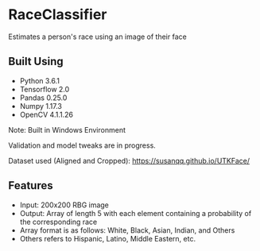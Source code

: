 # RaceClassifier
 Estimates a person's race using an image of their face

## Built Using
- Python 3.6.1
- Tensorflow 2.0
- Pandas 0.25.0
- Numpy 1.17.3
- OpenCV 4.1.1.26

Note: Built in Windows Environment

Validation and model tweaks are in progress.

Dataset used (Aligned and Cropped): https://susanqq.github.io/UTKFace/

## Features
- Input: 200x200 RBG image 
- Output: Array of length 5 with each element containing a probability of the corresponding race
- Array format is as follows: White, Black, Asian, Indian, and Others
- Others refers to Hispanic, Latino, Middle Eastern, etc.

